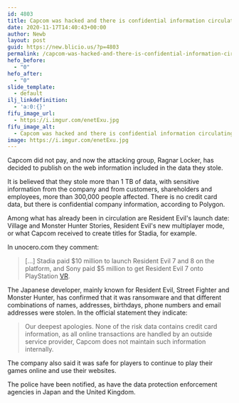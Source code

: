 ```yaml
---
id: 4803
title: Capcom was hacked and there is confidential information circulating on the web
date: 2020-11-17T14:40:43+00:00
author: Newb
layout: post
guid: https://new.blicio.us/?p=4803
permalink: /capcom-was-hacked-and-there-is-confidential-information-circulating-on-the-web/
hefo_before:
  - "0"
hefo_after:
  - "0"
slide_template:
  - default
ilj_linkdefinition:
  - 'a:0:{}'
fifu_image_url:
  - https://i.imgur.com/enetExu.jpg
fifu_image_alt:
  - Capcom was hacked and there is confidential information circulating on the web
image: https://i.imgur.com/enetExu.jpg
---
```

Capcom did not pay, and now the attacking group, Ragnar Locker, has decided to publish on the web information included in the data they stole.

It is believed that they stole more than 1 TB of data, with sensitive information from the company and from customers, shareholders and employees, more than 300,000 people affected. There is no credit card data, but there is confidential company information, according to Polygon.

Among what has already been in circulation are Resident Evil's launch date: Village and Monster Hunter Stories, Resident Evil's new multiplayer mode, or what Capcom received to create titles for Stadia, for example.

In unocero.com they comment:

> [...] Stadia paid $10 million to launch Resident Evil 7 and 8 on the platform, and Sony paid $5 million to get Resident Evil 7 onto PlayStation [VR](https://new.blicio.us/apple-acquires-spaces/).

The Japanese developer, mainly known for Resident Evil, Street Fighter and Monster Hunter, has confirmed that it was ransomware and that different combinations of names, addresses, birthdays, phone numbers and email addresses were stolen. In the official statement they indicate:

> Our deepest apologies. None of the risk data contains credit card information, as all online transactions are handled by an outside service provider, Capcom does not maintain such information internally.

The company also said it was safe for players to continue to play their games online and use their websites.

The police have been notified, as have the data protection enforcement agencies in Japan and the United Kingdom.